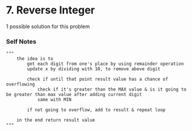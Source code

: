 # 7. Reverse Integer

1 possible solution for this problem  

### Self Notes


```
"""
    the idea is to
        get each digit from one's place by using remainder operation
        update x by dividing with 10, to remove above digit

        check if until that point result value has a chance of overflowing
            check if it's greater than the MAX value & is it going to be greater than max value after adding current digit
            same with MIN
        
        if not going to overflow, add to result & repeat loop
    
    in the end return result value
"""
```

